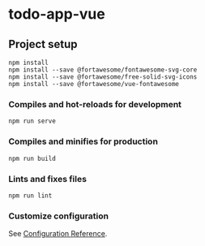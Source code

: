 # todo-app-vue

## Project setup
```
npm install
npm install --save @fortawesome/fontawesome-svg-core 
npm install --save @fortawesome/free-solid-svg-icons 
npm install --save @fortawesome/vue-fontawesome
```

### Compiles and hot-reloads for development
```
npm run serve
```

### Compiles and minifies for production
```
npm run build
```

### Lints and fixes files
```
npm run lint
```

### Customize configuration
See [Configuration Reference](https://cli.vuejs.org/config/).
